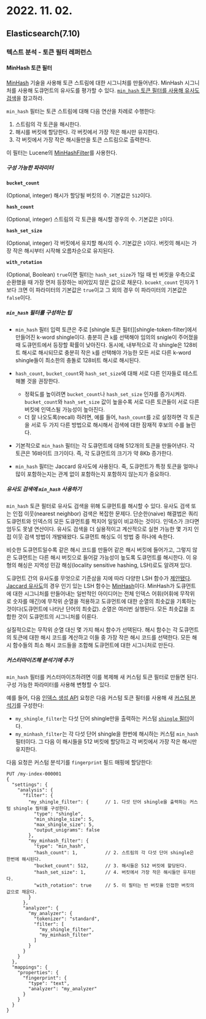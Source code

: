 # 2022. 11. 02.

## Elasticsearch(7.10)

### 텍스트 분석 - 토큰 필터 레퍼런스

#### MinHash 토큰 필터

[MinHash][wikipedia-min-hash] 기술을 사용해 토큰 스트림에 대한 시그니처를 만들어낸다. MinHash 시그니처를 사용해 도큐먼트의 유사도를 평가할 수 있다. [`min_hash` 토큰 필터를 사용해 유사도 검색][using-min-hash-for-similarity-search]을 참고하라.

`min_hash` 필터는 토큰 스트림에 대해 다음 연산을 차례로 수행한다:

1. 스트림의 각 토큰을 해시한다.
2. 해시를 버킷에 할당한다. 각 버킷에서 가장 작은 해시만 유지한다.
3. 각 버킷에서 가장 작은 해시들만을 토큰 스트림으로 출력한다.

이 필터는 Lucene의 [MinHashFilter][lucene-min-hash-filter]를 사용한다.

##### 구성 가능한 파라미터

**`bucket_count`**

(Optional, integer) 해시가 할당될 버킷의 수. 기본값은 `512`이다.

**`hash_count`**

(Optional, integer) 스트림의 각 토큰을 해시할 경우의 수. 기본값은 `1`이다.

**`hash_set_size`**

(Optional, integer) 각 버킷에서 유지할 해시의 수. 기본값은 `1`이다. 버킷의 해시는 가장 작은 해시부터 시작해 오름차순으로 유지된다. 

**`with_rotation`**

(Optional, Boolean) `true`이면 필터는 `hash_set_size`가 1일 때 빈 버킷을 우측으로 순환했을 때 가장 먼저 등장하는 비어있지 않은 값으로 채운다. `bcuekt_count` 인자가 1보다 크면 이 파라미터의 기본값은 `true`이고 그 외의 경우 이 파라미터의 기본값은 `false`이다.

##### `min_hash` 필터를 구성하는 팁

* `min_hash` 필터 입력 토큰은 주로 [shingle 토큰 필터][shingle-token-filter]에서 만들어진 k-word shingle이다. 충분히 큰 `k`를 선택해야 임의의 snigle이 주어졌을 때 도큐먼트에서 등장할 확률이 낮아진다. 동시에, 내부적으로 각 shingle은 128비트 해시로 해시되므로 충분히 작은 `k`를 선택해야 가능한 모든 서로 다른 k-word shingle들이 최소한의 충돌로 128비트 해시로 해시된다.
* `hash_count`, `bucket_count`와 `hash_set_size`에 대해 서로 다른 인자들로 테스트해볼 것을 권장한다.
  * 정확도를 높이려면 `bucket_count`나 `hash_set_size` 인자를 증가시켜라. `bucket_count`와 `hash_set_size` 값이 높을수록 서로 다른 토큰들이 서로 다른 버킷에 인덱스될 가능성이 높아진다.
  * 더 잘 나오도록(recall) 하려면, 예를 들어, `hash_count`를  `2`로 설정하면 각 토큰을 서로 두 가지 다른 방법으로 해시해서 검색에 대한 잠재적 후보의 수를 늘린다.

* 기본적으로 `min_hash` 필터는 각 도큐먼트에 대해 512개의 토큰을 만들어낸다. 각 토큰은 16바이트 크기이다. 즉, 각 도큐먼트의 크기가 약 8Kb 증가한다.
* `min_hash` 필터는 Jaccard 유사도에 사용된다. 죽, 도큐먼트가 특정 토큰을 얼마나 많이 포함하는지는 관계 없이 포함하는지 포함하지 않는지가 중요하다.

##### 유사도 검색에 `min_hash` 사용하기

`min_hash` 토큰 필터로 유사도 검색을 위해 도큐먼트를 해시할 수 있다. 유사도 검색 또는 인접 이웃(nearest neighbor) 검색은 복잡한 문제다. 단순한(naive) 해결법은 쿼리 도큐먼트와 인덱스의 모든 도큐먼트를 짝지어 일일이 비교하는 것이다. 인덱스가 크다면 엄두도 못낼 연산이다. 유사도 검색을 더 실용적이고 계산적으로 실현 가능한 몇 가지 인접 이웃 검색 방법이 개발돼왔다. 도큐먼트 해싱도 이 방법 중 하나에 속한다.

비슷한 도큐먼트일수록 같은 해시 코드를 만들어 같은 해시 버킷에 들어가고, 그렇지 않은 도큐먼트는 다른 해시 버킷으로 들어갈 가능성이 높도록 도큐먼트를 해시한다. 이 유형의 해싱은 지역성 민감 해싱(locality sensitive hashing, LSH)로도 알려져 있다.

도큐먼트 간의 유사도를 무엇으로 기준삼을 지에 따라 다양한  LSH 함수가 [제안됐다][lsh-function-proposal]. [Jaccard 유사도][wikipedia-jaccard-index]의 경우 인기 있는 LSH 함수는 [MinHash][wikipedia-min-hash]이다. MinHash가 도큐먼트에 대한 시그니처를 만들어내는 일반적인 아이디어는 전체 인덱스 어휘(어휘에 무작위로 숫자를 매긴)에 무작위 순열을 적용하고 도큐먼트에 대한 순열의 최솟값을 기록하는 것이다(도큐먼트에 나타난 단어의 최솟값). 순열은 여러번 실행된다. 모든 최솟값을 조합한 것이 도큐먼트의 시그니처를 이룬다.

실질적으로는 무작위 순열 대신 몇 가지 해시 함수가 선택된다. 해시 함수는 각 도큐먼트의 토큰에 대한 해시 코드를 계산하고 이들 중 가장 작은 해시 코드를 선택한다. 모든 해시 함수들의 최소 해시 코드들을 조합해 도큐먼트에 대한 시그니처로 만든다.

##### 커스터마이즈해 분석기에 추가

`min_hash` 필터를 커스터마이즈하려면 이를 복제해 새 커스텀 토큰 필터로 만들면 된다. 구성 가능한 파라미터를 사용해 변형할 수 있다.

예를 들어, 다음 [인덱스 생성 API][create-index-api] 요청은 다음 커스텀 토큰 필터를 사용해 새 [커스텀 분석기][custom-analyzer]를 구성한다:

* `my_shingle_filter`는 다섯 단어 shingle만을 출력하는 커스텀 [`shingle` 필터][shingle-filter]이다.
* `my_minhash_filter`는 각 다섯 단어 shingle을 한번에 해시하는 커스텀 `min_hash` 필터이다. 그 다음 이 해시들을 512 버킷에 할당하고 각 버킷에서 가장 작은 해시만 유지한다.

다음 요청은 커스텀 분석기를 `fingerprint` 필드 매핑에 할당한다:

```http
PUT /my-index-000001
{
  "settings": {
    "analysis": {
      "filter": {
        "my_shingle_filter": {      // 1. 다섯 단어 shingle을 출력하는 커스텀 shingle 필터를 구성한다.
          "type": "shingle",
          "min_shingle_size": 5,
          "max_shingle_size": 5,
          "output_unigrams": false
        },
        "my_minhash_filter": {
          "type": "min_hash",
          "hash_count": 1,          // 2. 스트림의 각 다섯 단어 shingle은 한번에 해시된다.
          "bucket_count": 512,      // 3. 해시들은 512 버킷에 할당된다.
          "hash_set_size": 1,       // 4. 버킷에서 가장 작은 해시들만 유지된다.
          "with_rotation": true     // 5. 이 필터는 빈 버킷을 인접한 버킷의 값으로 채운다.
        }
      },
      "analyzer": {
        "my_analyzer": {
          "tokenizer": "standard",
          "filter": [
            "my_shingle_filter",
            "my_minhash_filter"
          ]
        }
      }
    }
  },
  "mappings": {
    "properties": {
      "fingerprint": {
        "type": "text",
        "analyzer": "my_analyzer"
      }
    }
  }
}
```





[wikipedia-min-hash]: https://en.wikipedia.org/wiki/MinHash
[using-min-hash-for-similarity-search]: https://www.elastic.co/guide/en/elasticsearch/reference/7.10/analysis-minhash-tokenfilter.html#analysis-minhash-tokenfilter-similarity-search
[lucene-min-hash-filter]: https://lucene.apache.org/core/8_7_0/analyzers-common/org/apache/lucene/analysis/minhash/MinHashFilter.html
[lsh-function-proposal]: https://arxiv.org/abs/1408.2927
[wikipedia-jaccard-index]: https://en.wikipedia.org/wiki/Jaccard_index
[create-index-api]: https://www.elastic.co/guide/en/elasticsearch/reference/7.10/indices-create-index.html
[custom-analyzer]: https://www.elastic.co/guide/en/elasticsearch/reference/7.10/analysis-custom-analyzer.html
[shingle-filter]: https://www.elastic.co/guide/en/elasticsearch/reference/7.10/analysis-shingle-tokenfilter.html